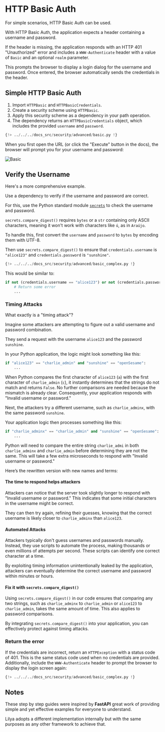 # HTTP Basic Auth

For simple scenarios, HTTP Basic Auth can be used.

With HTTP Basic Auth, the application expects a header containing a username and password.

If the header is missing, the application responds with an HTTP 401 "Unauthorized" error and includes a `WWW-Authenticate` header with a value of `Basic` and an optional `realm` parameter.

This prompts the browser to display a login dialog for the username and password. Once entered, the browser automatically sends the credentials in the header.

## Simple HTTP Basic Auth

1. Import `HTTPBasic` and `HTTPBasicCredentials`.
2. Create a security scheme using `HTTPBasic`.
3. Apply this security scheme as a dependency in your path operation.
4. The dependency returns an `HTTPBasicCredentials` object, which includes the provided `username` and `password`.

```python
{!> ../../../docs_src/security/advanced/basic.py !}
```

When you first open the URL (or click the "Execute" button in the docs), the browser will prompt you for your username and password:

<img src="https://res.cloudinary.com/dymmond/image/upload/v1733928287/esmerald/security/basic_cbkrjk.png" alt="Basic">

## Verify the Username

Here's a more comprehensive example.

Use a dependency to verify if the username and password are correct.

For this, use the Python standard module <a href="https://docs.python.org/3/library/secrets.html" class="external-link" target="_blank">`secrets`</a> to check the username and password.

`secrets.compare_digest()` requires `bytes` or a `str` containing only ASCII characters, meaning it won't work with characters like `ú`, as in `Araújo`.

To handle this, first convert the `username` and `password` to `bytes` by encoding them with UTF-8.

Then use `secrets.compare_digest()` to ensure that `credentials.username` is `"alice123"` and `credentials.password` is `"sunshine"`.

```python
{!> ../../../docs_src/security/advanced/basic_complex.py !}
```

This would be similar to:

```python
if not (credentials.username == "alice123") or not (credentials.password == "sunshine"):
    # Return some error
    ...
```

### Timing Attacks

What exactly is a "timing attack"?

Imagine some attackers are attempting to figure out a valid username and password combination.

They send a request with the username `alice123` and the password `sunshine`.

In your Python application, the logic might look something like this:

```Python
if "alice123" == "charlie_admin" and "sunshine" == "openSesame":
    ...
```

When Python compares the first character of `alice123` (`a`) with the first character of `charlie_admin` (`c`), it instantly determines that the strings do not match and returns `False`. No further comparisons are needed because the mismatch is already clear. Consequently, your application responds with "Invalid username or password."

Next, the attackers try a different username, such as `charlie_adminx`, with the same password `sunshine`.

Your application logic then processes something like this:

```Python
if "charlie_adminx" == "charlie_admin" and "sunshine" == "openSesame":
    ...
```

Python will need to compare the entire string `charlie_admi` in both `charlie_adminx` and `charlie_admin` before determining they are not the same. This will take a few extra microseconds to respond with "Invalid username or password."

Here’s the rewritten version with new names and terms:

#### The time to respond helps attackers

Attackers can notice that the server took slightly longer to respond with "Invalid username or password." This indicates that some initial characters in the username might be correct.

They can then try again, refining their guesses, knowing that the correct username is likely closer to `charlie_adminx` than `alice123`.

#### Automated Attacks

Attackers typically don't guess usernames and passwords manually. Instead, they use scripts to automate the process, making thousands or even millions of attempts per second. These scripts can identify one correct character at a time.

By exploiting timing information unintentionally leaked by the application, attackers can eventually determine the correct username and password within minutes or hours.

#### Fix it with `secrets.compare_digest()`

Using `secrets.compare_digest()` in our code ensures that comparing any two strings, such as `charlie_adminx` to `charlie_admin` or `alice123` to `charlie_admin`, takes the same amount of time. This also applies to password comparisons.

By integrating `secrets.compare_digest()` into your application, you can effectively protect against timing attacks.

### Return the error

If the credentials are incorrect, return an `HTTPException` with a status code of 401. This is the same status code used when no credentials are provided. Additionally, include the `WWW-Authenticate` header to prompt the browser to display the login screen again:

```python
{!> ../../../docs_src/security/advanced/basic_complex.py !}
```

## Notes

These step by step guides were inspired by **FastAPI** great work of providing simple and yet effective examples for everyone to understand.

Lilya adopts a different implementation internally but with the same purposes as any other framework to achieve that.
